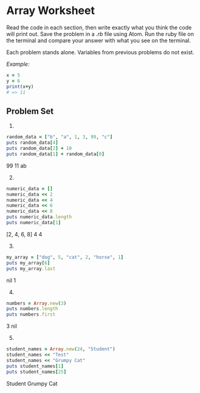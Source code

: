 # Array Worksheet

Read the code in each section, then write exactly what you think the code will print out. Save the problem in a _.rb_ file using Atom. Run the ruby file on the terminal and compare your answer with what you see on the terminal.

Each problem stands alone. Variables from previous problems do not exist.

*Example:*
```ruby
x = 5
y = 6
print(x+y)
# => 11
```

## Problem Set

1.
```ruby
random_data = ["b", "a", 1, 3, 99, "c"]
puts random_data[4]
puts random_data[2] + 10
puts random_data[1] + random_data[0]
```
99
11
ab

2.
```ruby
numeric_data = []
numeric_data << 2
numeric_data << 4
numeric_data << 6
numeric_data << 8
puts numeric_data.length
puts numeric_data[1]
```
[2, 4, 6, 8]
4
4

3.
```ruby
my_array = ["dog", 5, "cat", 2, "horse", 1]
puts my_array[6]
puts my_array.last
```
nil
1


4.
```ruby
numbers = Array.new(3)
puts numbers.length
puts numbers.first
```
3
nil

5.
```ruby
student_names = Array.new(24, "Student")
student_names << "Test"
student_names << "Grumpy Cat"
puts student_names[1]
puts student_names[25]
```
Student
Grumpy Cat
